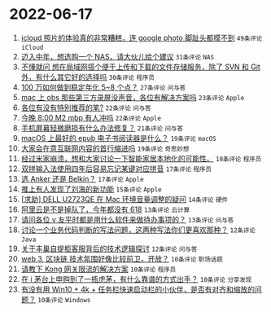 # 2022-06-17

1. [icloud 照片的体验真的非常糟糕，连 google photo 脚趾头都摸不到](https://www.v2ex.com/t/860191) `49条评论` `iCloud`
1. [迈入中年，想选购一个 NAS，请大伙儿给个建议](https://www.v2ex.com/t/860224) `31条评论` `NAS`
1. [不懂就问 想在局域网搭个便于上传和下载的文件存储服务，除了 SVN 和 Git 外，有什么其它好的选择吗](https://www.v2ex.com/t/860206) `30条评论` `程序员`
1. [100 万如何做到稳定年化 5~8 个点？](https://www.v2ex.com/t/860226) `27条评论` `问与答`
1. [mac 上 obs 那些第三方录屏没声音，各位有解决方案吗](https://www.v2ex.com/t/860208) `23条评论` `Apple`
1. [各位有没有特别推荐的笔?](https://www.v2ex.com/t/860234) `22条评论` `问与答`
1. [今晚 8:00 M2 mbp 有人冲吗](https://www.v2ex.com/t/860213) `22条评论` `Apple`
1. [手机屏幕轻微磨损有什么办法修复？](https://www.v2ex.com/t/860180) `21条评论` `问与答`
1. [macOS 上最好的 epub 电子书阅读器是什么？](https://www.v2ex.com/t/860241) `19条评论` `macOS`
1. [大家会在意互联网内容的首行缩进吗](https://www.v2ex.com/t/860239) `19条评论` `奇思妙想`
1. [经过米家崩溃，想和大家讨论一下智能家居本地化的可能性。](https://www.v2ex.com/t/860266) `18条评论` `程序员`
1. [双拼输入法使用四年后容易忘记某键对应拼音](https://www.v2ex.com/t/860256) `17条评论` `程序员`
1. [选 Anker 还是 Belkin？](https://www.v2ex.com/t/860211) `17条评论` `Apple`
1. [推上有人发现了刘海的新功能](https://www.v2ex.com/t/860210) `15条评论` `Apple`
1. [[求助] DELL U2723QE 在 Mac 环境音量调整的疑问](https://www.v2ex.com/t/860238) `14条评论` `硬件`
1. [阿里云是不是掉队了，今年都没有 618](https://www.v2ex.com/t/860203) `13条评论` `云计算`
1. [请问各位 v 友平时都是用什么软件来做待办事项的？](https://www.v2ex.com/t/860194) `13条评论` `问与答`
1. [讨论一个业务代码判断的写法问题，这两种写法你们更喜欢那种？](https://www.v2ex.com/t/860261) `12条评论` `Java`
1. [关于丰巢自提柜客服背后的技术逻辑探讨](https://www.v2ex.com/t/860228) `12条评论` `问与答`
1. [web 3, 区块链 技术氛围好像比较前卫，开放？](https://www.v2ex.com/t/860255) `10条评论` `职场话题`
1. [请教下 Kong 网关限流的解决方案](https://www.v2ex.com/t/860219) `10条评论` `程序员`
1. [在 i 茅台上申购到了一瓶虎茅，有什么靠谱的方式出手？](https://www.v2ex.com/t/860217) `10条评论` `分享发现`
1. [有没有用 Win10 + 4k + 任务栏快速启动栏的小伙伴，是否有对齐和缩放的问题？](https://www.v2ex.com/t/860215) `10条评论` `Windows`
